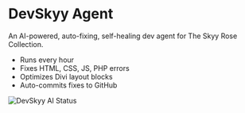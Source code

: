 # DevSkyy Agent

An AI-powered, auto-fixing, self-healing dev agent for The Skyy Rose Collection.

- Runs every hour
- Fixes HTML, CSS, JS, PHP errors
- Optimizes Divi layout blocks
- Auto-commits fixes to GitHub

![DevSkyy AI Status](https://img.shields.io/badge/DevAgent-running-brightgreen?style=flat-square&logo=github)
